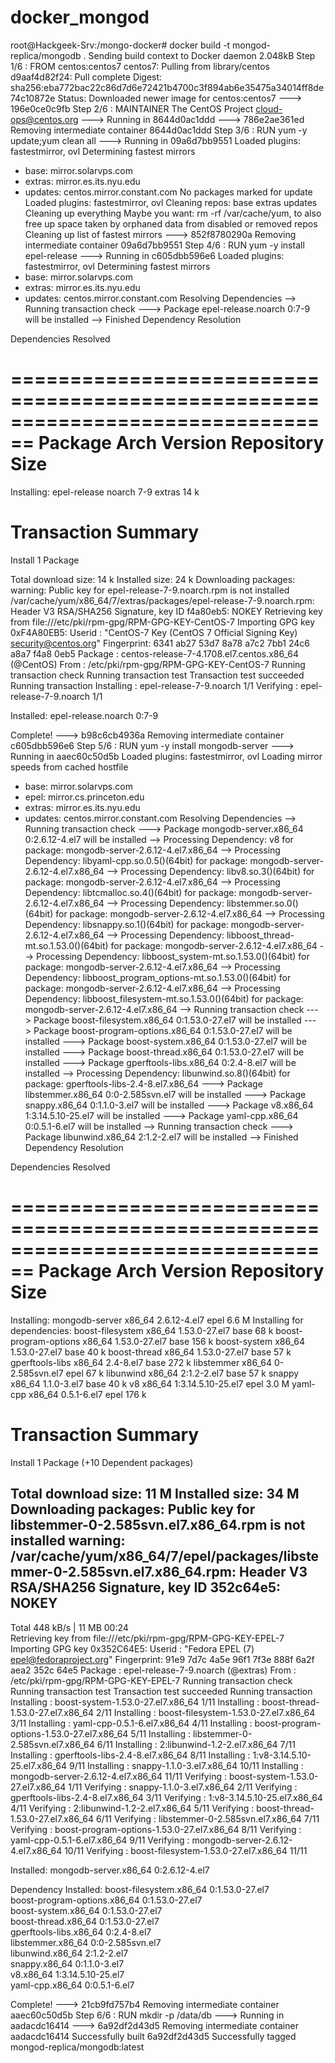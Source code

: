 # docker_mongod
root@Hackgeek-Srv:/mongo-docker# docker build -t mongod-replica/mongodb .
Sending build context to Docker daemon  2.048kB
Step 1/6 : FROM centos:centos7
centos7: Pulling from library/centos
d9aaf4d82f24: Pull complete 
Digest: sha256:eba772bac22c86d7d6e72421b4700c3f894ab6e35475a34014ff8de74c10872e
Status: Downloaded newer image for centos:centos7
 ---> 196e0ce0c9fb
Step 2/6 : MAINTAINER The CentOS Project <cloud-ops@centos.org>
 ---> Running in 8644d0ac1ddd
 ---> 786e2ae361ed
Removing intermediate container 8644d0ac1ddd
Step 3/6 : RUN yum -y update;yum clean all
 ---> Running in 09a6d7bb9551
Loaded plugins: fastestmirror, ovl
Determining fastest mirrors
 * base: mirror.solarvps.com
 * extras: mirror.es.its.nyu.edu
 * updates: centos.mirror.constant.com
No packages marked for update
Loaded plugins: fastestmirror, ovl
Cleaning repos: base extras updates
Cleaning up everything
Maybe you want: rm -rf /var/cache/yum, to also free up space taken by orphaned data from disabled or removed repos
Cleaning up list of fastest mirrors
 ---> 852f8780290a
Removing intermediate container 09a6d7bb9551
Step 4/6 : RUN yum -y install epel-release
 ---> Running in c605dbb596e6
Loaded plugins: fastestmirror, ovl
Determining fastest mirrors
 * base: mirror.solarvps.com
 * extras: mirror.es.its.nyu.edu
 * updates: centos.mirror.constant.com
Resolving Dependencies
--> Running transaction check
---> Package epel-release.noarch 0:7-9 will be installed
--> Finished Dependency Resolution

Dependencies Resolved

================================================================================
 Package                Arch             Version         Repository        Size
================================================================================
Installing:
 epel-release           noarch           7-9             extras            14 k

Transaction Summary
================================================================================
Install  1 Package

Total download size: 14 k
Installed size: 24 k
Downloading packages:
warning: Public key for epel-release-7-9.noarch.rpm is not installed
/var/cache/yum/x86_64/7/extras/packages/epel-release-7-9.noarch.rpm: Header V3 RSA/SHA256 Signature, key ID f4a80eb5: NOKEY
Retrieving key from file:///etc/pki/rpm-gpg/RPM-GPG-KEY-CentOS-7
Importing GPG key 0xF4A80EB5:
 Userid     : "CentOS-7 Key (CentOS 7 Official Signing Key) <security@centos.org>"
 Fingerprint: 6341 ab27 53d7 8a78 a7c2 7bb1 24c6 a8a7 f4a8 0eb5
 Package    : centos-release-7-4.1708.el7.centos.x86_64 (@CentOS)
 From       : /etc/pki/rpm-gpg/RPM-GPG-KEY-CentOS-7
Running transaction check
Running transaction test
Transaction test succeeded
Running transaction
  Installing : epel-release-7-9.noarch                                      1/1 
  Verifying  : epel-release-7-9.noarch                                      1/1 

Installed:
  epel-release.noarch 0:7-9                                                     

Complete!
 ---> b98c6cb4936a
Removing intermediate container c605dbb596e6
Step 5/6 : RUN yum -y install mongodb-server
 ---> Running in aaec60c50d5b
Loaded plugins: fastestmirror, ovl
Loading mirror speeds from cached hostfile
 * base: mirror.solarvps.com
 * epel: mirror.cs.princeton.edu
 * extras: mirror.es.its.nyu.edu
 * updates: centos.mirror.constant.com
Resolving Dependencies
--> Running transaction check
---> Package mongodb-server.x86_64 0:2.6.12-4.el7 will be installed
--> Processing Dependency: v8 for package: mongodb-server-2.6.12-4.el7.x86_64
--> Processing Dependency: libyaml-cpp.so.0.5()(64bit) for package: mongodb-server-2.6.12-4.el7.x86_64
--> Processing Dependency: libv8.so.3()(64bit) for package: mongodb-server-2.6.12-4.el7.x86_64
--> Processing Dependency: libtcmalloc.so.4()(64bit) for package: mongodb-server-2.6.12-4.el7.x86_64
--> Processing Dependency: libstemmer.so.0()(64bit) for package: mongodb-server-2.6.12-4.el7.x86_64
--> Processing Dependency: libsnappy.so.1()(64bit) for package: mongodb-server-2.6.12-4.el7.x86_64
--> Processing Dependency: libboost_thread-mt.so.1.53.0()(64bit) for package: mongodb-server-2.6.12-4.el7.x86_64
--> Processing Dependency: libboost_system-mt.so.1.53.0()(64bit) for package: mongodb-server-2.6.12-4.el7.x86_64
--> Processing Dependency: libboost_program_options-mt.so.1.53.0()(64bit) for package: mongodb-server-2.6.12-4.el7.x86_64
--> Processing Dependency: libboost_filesystem-mt.so.1.53.0()(64bit) for package: mongodb-server-2.6.12-4.el7.x86_64
--> Running transaction check
---> Package boost-filesystem.x86_64 0:1.53.0-27.el7 will be installed
---> Package boost-program-options.x86_64 0:1.53.0-27.el7 will be installed
---> Package boost-system.x86_64 0:1.53.0-27.el7 will be installed
---> Package boost-thread.x86_64 0:1.53.0-27.el7 will be installed
---> Package gperftools-libs.x86_64 0:2.4-8.el7 will be installed
--> Processing Dependency: libunwind.so.8()(64bit) for package: gperftools-libs-2.4-8.el7.x86_64
---> Package libstemmer.x86_64 0:0-2.585svn.el7 will be installed
---> Package snappy.x86_64 0:1.1.0-3.el7 will be installed
---> Package v8.x86_64 1:3.14.5.10-25.el7 will be installed
---> Package yaml-cpp.x86_64 0:0.5.1-6.el7 will be installed
--> Running transaction check
---> Package libunwind.x86_64 2:1.2-2.el7 will be installed
--> Finished Dependency Resolution

Dependencies Resolved

================================================================================
 Package                    Arch        Version                 Repository
                                                                           Size
================================================================================
Installing:
 mongodb-server             x86_64      2.6.12-4.el7            epel      6.6 M
Installing for dependencies:
 boost-filesystem           x86_64      1.53.0-27.el7           base       68 k
 boost-program-options      x86_64      1.53.0-27.el7           base      156 k
 boost-system               x86_64      1.53.0-27.el7           base       40 k
 boost-thread               x86_64      1.53.0-27.el7           base       57 k
 gperftools-libs            x86_64      2.4-8.el7               base      272 k
 libstemmer                 x86_64      0-2.585svn.el7          epel       67 k
 libunwind                  x86_64      2:1.2-2.el7             base       57 k
 snappy                     x86_64      1.1.0-3.el7             base       40 k
 v8                         x86_64      1:3.14.5.10-25.el7      epel      3.0 M
 yaml-cpp                   x86_64      0.5.1-6.el7             epel      176 k

Transaction Summary
================================================================================
Install  1 Package (+10 Dependent packages)

Total download size: 11 M
Installed size: 34 M
Downloading packages:
Public key for libstemmer-0-2.585svn.el7.x86_64.rpm is not installed
warning: /var/cache/yum/x86_64/7/epel/packages/libstemmer-0-2.585svn.el7.x86_64.rpm: Header V3 RSA/SHA256 Signature, key ID 352c64e5: NOKEY
--------------------------------------------------------------------------------
Total                                              448 kB/s |  11 MB  00:24     
Retrieving key from file:///etc/pki/rpm-gpg/RPM-GPG-KEY-EPEL-7
Importing GPG key 0x352C64E5:
 Userid     : "Fedora EPEL (7) <epel@fedoraproject.org>"
 Fingerprint: 91e9 7d7c 4a5e 96f1 7f3e 888f 6a2f aea2 352c 64e5
 Package    : epel-release-7-9.noarch (@extras)
 From       : /etc/pki/rpm-gpg/RPM-GPG-KEY-EPEL-7
Running transaction check
Running transaction test
Transaction test succeeded
Running transaction
  Installing : boost-system-1.53.0-27.el7.x86_64                           1/11 
  Installing : boost-thread-1.53.0-27.el7.x86_64                           2/11 
  Installing : boost-filesystem-1.53.0-27.el7.x86_64                       3/11 
  Installing : yaml-cpp-0.5.1-6.el7.x86_64                                 4/11 
  Installing : boost-program-options-1.53.0-27.el7.x86_64                  5/11 
  Installing : libstemmer-0-2.585svn.el7.x86_64                            6/11 
  Installing : 2:libunwind-1.2-2.el7.x86_64                                7/11 
  Installing : gperftools-libs-2.4-8.el7.x86_64                            8/11 
  Installing : 1:v8-3.14.5.10-25.el7.x86_64                                9/11 
  Installing : snappy-1.1.0-3.el7.x86_64                                  10/11 
  Installing : mongodb-server-2.6.12-4.el7.x86_64                         11/11 
  Verifying  : boost-system-1.53.0-27.el7.x86_64                           1/11 
  Verifying  : snappy-1.1.0-3.el7.x86_64                                   2/11 
  Verifying  : gperftools-libs-2.4-8.el7.x86_64                            3/11 
  Verifying  : 1:v8-3.14.5.10-25.el7.x86_64                                4/11 
  Verifying  : 2:libunwind-1.2-2.el7.x86_64                                5/11 
  Verifying  : boost-thread-1.53.0-27.el7.x86_64                           6/11 
  Verifying  : libstemmer-0-2.585svn.el7.x86_64                            7/11 
  Verifying  : boost-program-options-1.53.0-27.el7.x86_64                  8/11 
  Verifying  : yaml-cpp-0.5.1-6.el7.x86_64                                 9/11 
  Verifying  : mongodb-server-2.6.12-4.el7.x86_64                         10/11 
  Verifying  : boost-filesystem-1.53.0-27.el7.x86_64                      11/11 

Installed:
  mongodb-server.x86_64 0:2.6.12-4.el7                                          

Dependency Installed:
  boost-filesystem.x86_64 0:1.53.0-27.el7                                       
  boost-program-options.x86_64 0:1.53.0-27.el7                                  
  boost-system.x86_64 0:1.53.0-27.el7                                           
  boost-thread.x86_64 0:1.53.0-27.el7                                           
  gperftools-libs.x86_64 0:2.4-8.el7                                            
  libstemmer.x86_64 0:0-2.585svn.el7                                            
  libunwind.x86_64 2:1.2-2.el7                                                  
  snappy.x86_64 0:1.1.0-3.el7                                                   
  v8.x86_64 1:3.14.5.10-25.el7                                                  
  yaml-cpp.x86_64 0:0.5.1-6.el7                                                 

Complete!
 ---> 21cb9fd757b4
Removing intermediate container aaec60c50d5b
Step 6/6 : RUN mkdir -p /data/db
 ---> Running in aadacdc16414
 ---> 6a92df2d43d5
Removing intermediate container aadacdc16414
Successfully built 6a92df2d43d5
Successfully tagged mongod-replica/mongodb:latest
